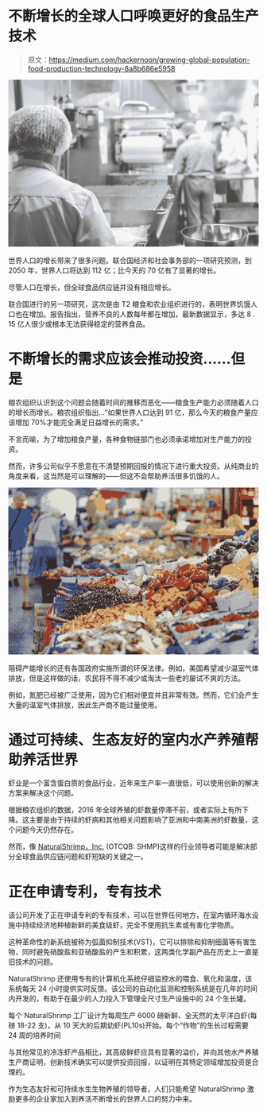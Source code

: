 # 不断增长的全球人口呼唤更好的食品生产技术

> 原文：<https://medium.com/hackernoon/growing-global-population-food-production-technology-8a8b686e5958>

![](img/44df5ce013bec72c245ac1593d9bf247.png)

世界人口的增长带来了很多问题。联合国经济和社会事务部的一项研究预测，到 2050 年，世界人口将达到 112 亿；比今天的 70 亿有了显著的增长。

尽管人口在增长，但全球食品供应链并没有相应增长。

联合国进行的另一项研究，这次是由 T2 粮食和农业组织进行的，表明世界饥饿人口也在增加。报告指出，营养不良的人数每年都在增加，最新数据显示，多达 8 . 15 亿人很少或根本无法获得稳定的营养食品。

# **不断增长的需求应该会推动投资……但是**

粮农组织认识到这个问题会随着时间的推移而恶化——粮食生产能力必须随着人口的增长而增长。粮农组织指出…“如果世界人口达到 91 亿，那么今天的粮食产量应该增加 70%才能完全满足日益增长的需求。”

不言而喻，为了增加粮食产量，各种食物链部门也必须承诺增加对生产能力的投资。

然而，许多公司似乎不愿意在不清楚预期回报的情况下进行重大投资。从纯商业的角度来看，这当然是可以理解的——但这不会帮助养活很多饥饿的人。

![](img/561cf3bc21b5f50a5305c187cb303772.png)

阻碍产能增长的还有各国政府实施所谓的环保法律。例如，美国希望减少温室气体排放，但是这样做的话，农民将不得不减少或淘汰一些老的屡试不爽的方法。

例如，氮肥已经被广泛使用，因为它们相对便宜并且非常有效。然而，它们会产生大量的温室气体排放，因此生产商不能过量使用。

# **通过可持续、生态友好的室内水产养殖帮助养活世界**

虾业是一个富含蛋白质的食品行业，近年来生产率一直很低，可以使用创新的解决方案来解决这个问题。

根据粮农组织的数据，2016 年全球养殖的虾数量停滞不前，或者实际上有所下降。这主要是由于持续的虾病和其他相关问题影响了亚洲和中南美洲的虾数量，这个问题今天仍然存在。

然而，像 [NaturalShrimp，Inc.](http://naturalshrimp.com/) (OTCQB: SHMP)这样的行业领导者可能是解决部分全球食品供应链问题和虾短缺的关键之一。

# **正在申请专利，专有技术**

该公司开发了正在申请专利的专有技术，可以在世界任何地方，在室内循环海水设施中持续经济地种植新鲜的美食级虾，完全不使用抗生素或有害化学物质。

这种革命性的新系统被称为弧菌抑制技术(VST)，它可以排除和抑制细菌等有害生物，同时避免硝酸盐和亚硝酸盐的产生和积累，这两类化学副产品在历史上一直是旧技术的问题。

NaturalShrimp 还使用专有的计算机化系统仔细监控水的喂食、氧化和温度，该系统每天 24 小时提供实时反馈。该公司的自动化监测和控制系统是在几年的时间内开发的，有助于在最少的人力投入下管理全尺寸生产设施中的 24 个生长罐。

每个 NaturalShrimp 工厂设计为每周生产 6000 磅新鲜、全天然的太平洋白虾(每磅 18-22 支)，从 10 天大的后期幼虾(PL10s)开始。每个“作物”的生长过程需要 24 周的培养时间

与其他常见的冷冻虾产品相比，其高级鲜虾应具有显著的溢价，并向其他水产养殖生产商证明，创新技术确实可以提供投资回报，以证明在其特定领域增加投资是合理的。

作为生态友好和可持续水生生物养殖的领导者，人们只能希望 NaturalShrimp 激励更多的企业家加入到养活不断增长的世界人口的努力中来。